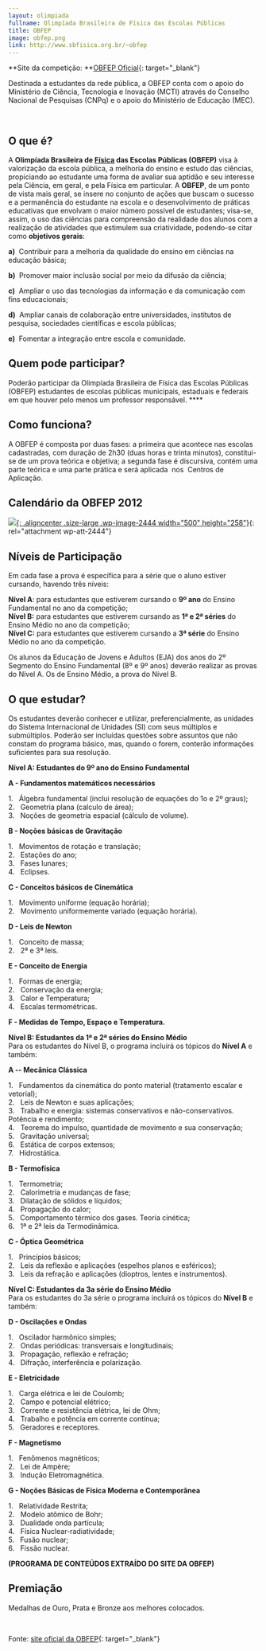 ```yaml
--- 
layout: olimpiada
fullname: Olimpíada Brasileira de Física das Escolas Públicas
title: OBFEP
image: obfep.png
link: http://www.sbfisica.org.br/~obfep
---
```


**Site da competição: **[OBFEP Oficial](www.sbfisica.org.br/~obfep/&lrm; "Site oficial da OBFEP"){: target="_blank"}



Destinada a estudantes da rede pública, a OBFEP conta com o apoio do Ministério de Ciência, Tecnologia e Inovação (MCTI) através do Conselho Nacional de Pesquisas (CNPq) e o apoio do Ministério de Educação (MEC).

  
&nbsp;

## O que é?



A <strong>Olimpíada Brasileira de </strong>[**Física**][2]<strong> das Escolas Públicas (OBFEP)</strong> visa à valorização da escola pública, a melhoria do ensino e estudo das ciências, propiciando ao estudante uma
forma de avaliar sua aptidão e seu interesse pela Ciência, em geral, e pela Física em particular. A **OBFEP**, de um ponto de vista mais geral, se insere no conjunto de ações que buscam o sucesso e a permanência do
estudante na escola e o desenvolvimento de práticas educativas que envolvam o maior número possível de estudantes; visa-se, assim, o uso das ciências para compreensão da realidade dos alunos com a realização de
atividades que estimulem sua criatividade, podendo-se citar como **objetivos gerais**\:



**a)**  Contribuir para a melhoria da qualidade do ensino em ciências na educação básica;



**b)**  Promover maior inclusão social por meio da difusão da ciência;



**c)**  Ampliar o uso das tecnologias da informação e da comunicação com fins educacionais;



**d)**  Ampliar canais de colaboração entre universidades, institutos de pesquisa, sociedades científicas e escola públicas;



**e)**  Fomentar a integração entre escola e comunidade.




## Quem pode participar?



Poderão participar da Olimpíada Brasileira de Física das Escolas Públicas (OBFEP) estudantes de escolas públicas municipais, estaduais e federais em que houver pelo menos um professor responsável. ****



## Como funciona?



A OBFEP é composta por duas fases: a primeira que acontece nas escolas cadastradas, com duração de 2h30 (duas horas e trinta minutos), constitui-se de um prova teórica e objetiva; a segunda fase é discursiva, contém uma
parte teórica e uma parte prática e será aplicada  nos  Centros de Aplicação.
 

## Calendário da OBFEP 2012

  
[![](http://www.olimpiadascientificas.com/wp-content/uploads/2012/07/Calendário-OBFEP-20121-500x258.jpg){: .aligncenter .size-large .wp-image-2444 width="500" height="258"}][3]{: rel="attachment wp-att-2444"}

## Níveis de Participação



Em cada fase a prova é específica para a série que o aluno estiver cursando, havendo três níveis:



**Nível A**\: para estudantes que estiverem cursando o **9º ano** do Ensino Fundamental no ano da competição;  
 **Nível B:** para estudantes que estiverem cursando as **1ª e 2ª séries** do Ensino Médio no ano da competição;<strong><br /> Nível C:</strong> para estudantes que estiverem cursando a **3ª série** do Ensino Médio no ano da competição.



Os alunos da Educação de Jovens e Adultos (EJA) dos anos do 2º Segmento do Ensino Fundamental (8º e 9º anos) deverão realizar as provas do Nível A. Os de Ensino Médio, a prova do Nível B.





## O que estudar?



Os estudantes deverão conhecer e utilizar, preferencialmente, as unidades do Sistema Internacional de Unidades (SI) com seus múltiplos e submúltiplos. Poderão ser incluídas questões sobre assuntos que não constam do
programa básico, mas, quando o forem, conterão informações suficientes para sua resolução.



**Nível A: Estudantes do 9º ano do Ensino Fundamental**



**A - Fundamentos matemáticos necessários**



1\.   Álgebra fundamental (inclui resolução de equações do 1o e 2º graus);  
 2.   Geometria plana (calculo de área);  
 3.   Noções de geometria espacial (cálculo de volume).



**B - Noções básicas de Gravitação**



1\.   Movimentos de rotação e translação;  
 2.   Estações do ano;  
 3.   Fases lunares;  
 4.   Eclipses.



**C - Conceitos básicos de Cinemática**



1\.   Movimento uniforme (equação horária);  
 2.   Movimento uniformemente variado (equação horária).



**D - Leis de Newton**



1\.   Conceito de massa;  
 2.   2ª e 3ª leis.



**E - Conceito de Energia**



1\.   Formas de energia;  
 2.   Conservação da energia;  
 3.   Calor e Temperatura;  
 4.   Escalas termométricas.



**F - Medidas de Tempo, Espaço e Temperatura.**



<strong><strong>Nível B: Estudantes da 1ª e 2ª séries do Ensino Médio</strong><br /> </strong>Para os estudantes do Nível B, o programa incluirá os tópicos do **Nível A** e também:



**A -- Mecânica Clássica**



1\.   Fundamentos da cinemática do ponto material (tratamento escalar e vetorial);  
 2.   Leis de Newton e suas aplicações;  
 3.   Trabalho e energia: sistemas conservativos e não-conservativos. Potência e rendimento;  
 4.   Teorema do impulso, quantidade de movimento e sua conservação;  
 5.   Gravitação universal;  
 6.   Estática de corpos extensos;  
 7.   Hidrostática.



**B - Termofísica**



1\.   Termometria;  
 2.   Calorimetria e mudanças de fase;  
 3.   Dilatação de sólidos e líquidos;  
 4.   Propagação do calor;  
 5.   Comportamento térmico dos gases. Teoria cinética;  
 6.   1ª e 2ª leis da Termodinâmica.



**C - Óptica Geométrica**



1\.   Princípios básicos;  
 2.   Leis da reflexão e aplicações (espelhos planos e esféricos);  
 3.   Leis da refração e aplicações (dioptros, lentes e instrumentos).



**Nível C: Estudantes da 3a série do Ensino Médio**  
 Para os estudantes do 3a série o programa incluirá os tópicos do **Nível B** e também:



**D - Oscilações e Ondas**



1\.   Oscilador harmônico simples;  
 2.   Ondas periódicas: transversais e longitudinais;  
 3.   Propagação, reflexão e refração;  
 4.   Difração, interferência e polarização.



**E - Eletricidade**



1\.   Carga elétrica e lei de Coulomb;  
 2.   Campo e potencial elétrico;  
 3.   Corrente e resistência elétrica, lei de Ohm;  
 4.   Trabalho e potência em corrente contínua;  
 5.   Geradores e receptores.



**F - Magnetismo**



1\.   Fenômenos magnéticos;  
 2.   Lei de Ampère;  
 3.   Indução Eletromagnética.



**G - Noções Básicas de Física Moderna e Contemporânea**



1\.   Relatividade Restrita;  
 2.   Modelo atômico de Bohr;  
 3.   Dualidade onda partícula;  
 4.   Física Nuclear-radiatividade;  
 5.   Fusão nuclear;  
 6.   Fissão nuclear.



**(PROGRAMA DE CONTEÚDOS EXTRAÍDO DO SITE DA OBFEP)**



## Premiação



Medalhas de Ouro, Prata e Bronze aos melhores colocados.

  
&nbsp;

Fonte: [site oficial da OBFEP](www.sbfisica.org.br/~obfep/&lrm; "Site oficial da OBFEP"){: target="_blank"}[  
 ][1]





[1]: http://www.sbf1.sbfisica.org.br/olimpiadas/obfep2012/index.html
[2]: http://www.olimpiadascientificas.com/estudo/fisica/
[3]: http://www.olimpiadascientificas.com/olimpiadas/nacionais/obfep/calendario-obfep-2012-2/
